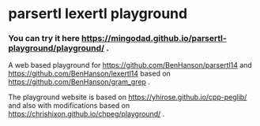 # parsertl lexertl playground
### You can try it here https://mingodad.github.io/parsertl-playground/playground/ .
A web based playground for https://github.com/BenHanson/parsertl14 and https://github.com/BenHanson/lexertl14 based on https://github.com/BenHanson/gram_grep .

The playground website is based on https://yhirose.github.io/cpp-peglib/ and also with modifications based on https://chrishixon.github.io/chpeg/playground/ .
